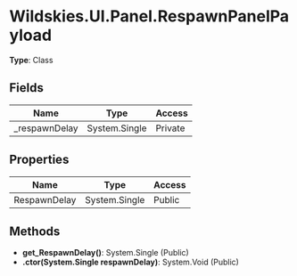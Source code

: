 ﻿# Wildskies.UI.Panel.RespawnPanelPayload

**Type**: Class

## Fields

| Name | Type | Access |
|------|------|--------|
| _respawnDelay | System.Single | Private |

## Properties

| Name | Type | Access |
|------|------|--------|
| RespawnDelay | System.Single | Public |

## Methods

- **get_RespawnDelay()**: System.Single (Public)
- **.ctor(System.Single respawnDelay)**: System.Void (Public)

